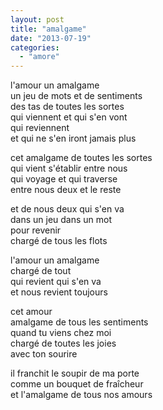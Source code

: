 ```yaml
---
layout: post
title: "amalgame"
date: "2013-07-19"
categories:
  - "amore"
---
```


l'amour un amalgame  
un jeu de mots et de sentiments  
des tas de toutes les sortes  
qui viennent et qui s'en vont  
qui reviennent  
et qui ne s'en iront jamais plus

cet amalgame de toutes les sortes  
qui vient s'établir entre nous  
qui voyage et qui traverse  
entre nous deux et le reste  

et de nous deux qui s'en va  
dans un jeu dans un mot  
pour revenir  
chargé de tous les flots  

l'amour un amalgame  
chargé de tout  
qui revient qui s'en va  
et nous revient toujours  

cet amour  
amalgame de tous les sentiments  
quand tu viens chez moi  
chargé de toutes les joies  
avec ton sourire  

il franchit le soupir de ma porte  
comme un bouquet de fraîcheur  
et l'amalgame de tous nos amours  
